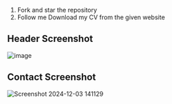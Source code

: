 1. Fork and star the repository
2. Follow me
Download my CV from the given website

## Header Screenshot 

![image](https://github.com/user-attachments/assets/431b545b-947f-4afa-92ee-2cd54b90a178)

## Contact Screenshot 
![Screenshot 2024-12-03 141129](https://github.com/user-attachments/assets/7d17ecc2-935b-4b2c-9e7f-05bea8faca7b)
